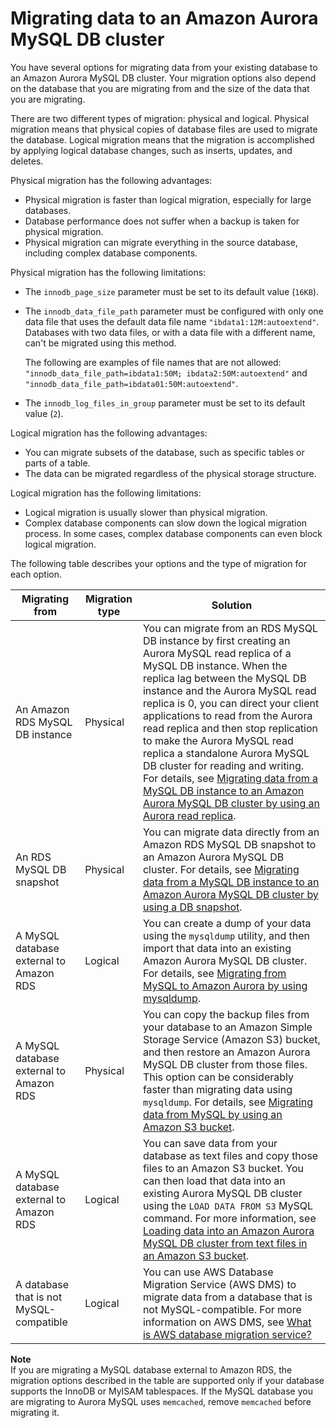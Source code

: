 # Migrating data to an Amazon Aurora MySQL DB cluster<a name="AuroraMySQL.Migrating"></a>

You have several options for migrating data from your existing database to an Amazon Aurora MySQL DB cluster\. Your migration options also depend on the database that you are migrating from and the size of the data that you are migrating\.

There are two different types of migration: physical and logical\. Physical migration means that physical copies of database files are used to migrate the database\. Logical migration means that the migration is accomplished by applying logical database changes, such as inserts, updates, and deletes\.

Physical migration has the following advantages:
+ Physical migration is faster than logical migration, especially for large databases\.
+ Database performance does not suffer when a backup is taken for physical migration\.
+ Physical migration can migrate everything in the source database, including complex database components\.

Physical migration has the following limitations:
+ The `innodb_page_size` parameter must be set to its default value \(`16KB`\)\.
+ The `innodb_data_file_path` parameter must be configured with only one data file that uses the default data file name `"ibdata1:12M:autoextend"`\. Databases with two data files, or with a data file with a different name, can't be migrated using this method\.

  The following are examples of file names that are not allowed: `"innodb_data_file_path=ibdata1:50M; ibdata2:50M:autoextend"` and `"innodb_data_file_path=ibdata01:50M:autoextend"`\.
+ The `innodb_log_files_in_group` parameter must be set to its default value \(`2`\)\.

Logical migration has the following advantages:
+ You can migrate subsets of the database, such as specific tables or parts of a table\.
+ The data can be migrated regardless of the physical storage structure\.

Logical migration has the following limitations:
+ Logical migration is usually slower than physical migration\.
+ Complex database components can slow down the logical migration process\. In some cases, complex database components can even block logical migration\.

The following table describes your options and the type of migration for each option\.


| Migrating from | Migration type | Solution | 
| --- | --- | --- | 
| An Amazon RDS MySQL DB instance | Physical |  You can migrate from an RDS MySQL DB instance by first creating an Aurora MySQL read replica of a MySQL DB instance\. When the replica lag between the MySQL DB instance and the Aurora MySQL read replica is 0, you can direct your client applications to read from the Aurora read replica and then stop replication to make the Aurora MySQL read replica a standalone Aurora MySQL DB cluster for reading and writing\. For details, see [Migrating data from a MySQL DB instance to an Amazon Aurora MySQL DB cluster by using an Aurora read replica](AuroraMySQL.Migrating.RDSMySQL.Replica.md)\.  | 
| An RDS MySQL DB snapshot | Physical |  You can migrate data directly from an Amazon RDS MySQL DB snapshot to an Amazon Aurora MySQL DB cluster\. For details, see [Migrating data from a MySQL DB instance to an Amazon Aurora MySQL DB cluster by using a DB snapshot](AuroraMySQL.Migrating.RDSMySQL.md)\.  | 
| A MySQL database external to Amazon RDS | Logical |  You can create a dump of your data using the `mysqldump` utility, and then import that data into an existing Amazon Aurora MySQL DB cluster\. For details, see [Migrating from MySQL to Amazon Aurora by using mysqldump](AuroraMySQL.Migrating.ExtMySQL.md#AuroraMySQL.Migrating.ExtMySQL.mysqldump)\.  | 
| A MySQL database external to Amazon RDS | Physical |  You can copy the backup files from your database to an Amazon Simple Storage Service \(Amazon S3\) bucket, and then restore an Amazon Aurora MySQL DB cluster from those files\. This option can be considerably faster than migrating data using `mysqldump`\. For details, see [Migrating data from MySQL by using an Amazon S3 bucket](AuroraMySQL.Migrating.ExtMySQL.md#AuroraMySQL.Migrating.ExtMySQL.S3)\.  | 
| A MySQL database external to Amazon RDS | Logical |  You can save data from your database as text files and copy those files to an Amazon S3 bucket\. You can then load that data into an existing Aurora MySQL DB cluster using the `LOAD DATA FROM S3` MySQL command\. For more information, see [Loading data into an Amazon Aurora MySQL DB cluster from text files in an Amazon S3 bucket](AuroraMySQL.Integrating.LoadFromS3.md)\.  | 
| A database that is not MySQL\-compatible | Logical |  You can use AWS Database Migration Service \(AWS DMS\) to migrate data from a database that is not MySQL\-compatible\. For more information on AWS DMS, see [What is AWS database migration service?](https://docs.aws.amazon.com/dms/latest/userguide/Welcome.html) | 

**Note**  
If you are migrating a MySQL database external to Amazon RDS, the migration options described in the table are supported only if your database supports the InnoDB or MyISAM tablespaces\.
If the MySQL database you are migrating to Aurora MySQL uses `memcached`, remove `memcached` before migrating it\.